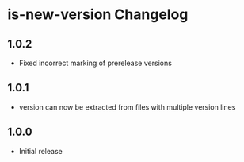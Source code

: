 # is-new-version Changelog
## 1.0.2
* Fixed incorrect marking of prerelease versions
## 1.0.1
* version can now be extracted from files with multiple version lines
## 1.0.0
* Initial release